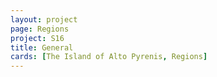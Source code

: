 ```yaml
---
layout: project
page: Regions
project: S16
title: General
cards: [The Island of Alto Pyrenis, Regions]
---
```


